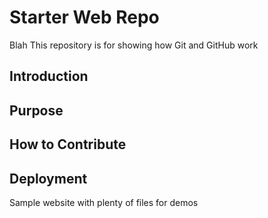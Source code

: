 # Starter Web Repo

Blah This repository is for showing how Git and GitHub work

## Introduction
## Purpose
## How to Contribute
## Deployment


Sample website with plenty of files for demos
